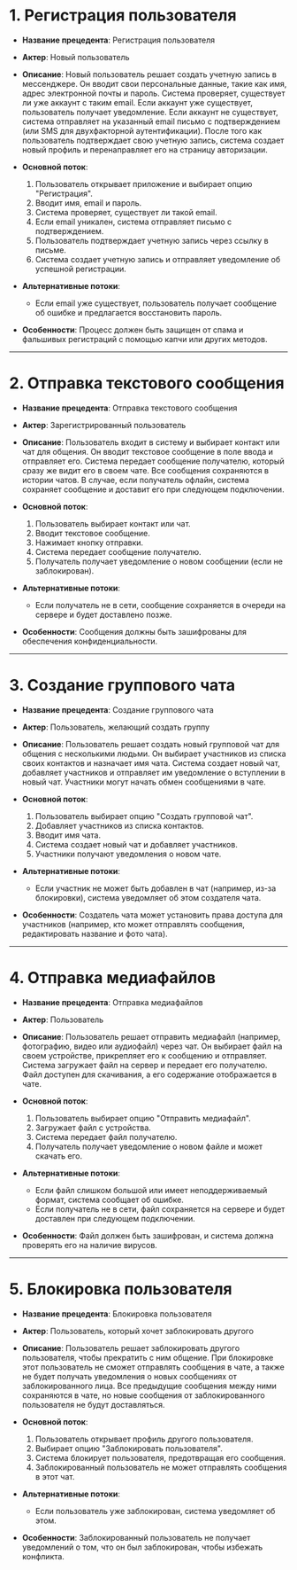 # 1. Регистрация пользователя
- **Название прецедента**: Регистрация пользователя
- **Актер**: Новый пользователь
- **Описание**:
  Новый пользователь решает создать учетную запись в мессенджере. Он вводит свои персональные данные, такие как имя, адрес электронной почты и пароль. Система проверяет, существует ли уже аккаунт с таким email. Если аккаунт уже существует, пользователь получает уведомление. Если аккаунт не существует, система отправляет на указанный email письмо с подтверждением (или SMS для двухфакторной аутентификации). После того как пользователь подтверждает свою учетную запись, система создает новый профиль и перенаправляет его на страницу авторизации.
  
- **Основной поток**:
  1. Пользователь открывает приложение и выбирает опцию "Регистрация".
  2. Вводит имя, email и пароль.
  3. Система проверяет, существует ли такой email.
  4. Если email уникален, система отправляет письмо с подтверждением.
  5. Пользователь подтверждает учетную запись через ссылку в письме.
  6. Система создает учетную запись и отправляет уведомление об успешной регистрации.

- **Альтернативные потоки**:
  - Если email уже существует, пользователь получает сообщение об ошибке и предлагается восстановить пароль.

- **Особенности**: Процесс должен быть защищен от спама и фальшивых регистраций с помощью капчи или других методов.

---

# 2. Отправка текстового сообщения
- **Название прецедента**: Отправка текстового сообщения
- **Актер**: Зарегистрированный пользователь
- **Описание**:
  Пользователь входит в систему и выбирает контакт или чат для общения. Он вводит текстовое сообщение в поле ввода и отправляет его. Система передает сообщение получателю, который сразу же видит его в своем чате. Все сообщения сохраняются в истории чатов. В случае, если получатель офлайн, система сохраняет сообщение и доставит его при следующем подключении.

- **Основной поток**:
  1. Пользователь выбирает контакт или чат.
  2. Вводит текстовое сообщение.
  3. Нажимает кнопку отправки.
  4. Система передает сообщение получателю.
  5. Получатель получает уведомление о новом сообщении (если не заблокирован).

- **Альтернативные потоки**:
  - Если получатель не в сети, сообщение сохраняется в очереди на сервере и будет доставлено позже.

- **Особенности**: Сообщения должны быть зашифрованы для обеспечения конфиденциальности.

---

# 3. Создание группового чата
- **Название прецедента**: Создание группового чата
- **Актер**: Пользователь, желающий создать группу
- **Описание**:
  Пользователь решает создать новый групповой чат для общения с несколькими людьми. Он выбирает участников из списка своих контактов и назначает имя чата. Система создает новый чат, добавляет участников и отправляет им уведомление о вступлении в новый чат. Участники могут начать обмен сообщениями в чате.

- **Основной поток**:
  1. Пользователь выбирает опцию "Создать групповой чат".
  2. Добавляет участников из списка контактов.
  3. Вводит имя чата.
  4. Система создает новый чат и добавляет участников.
  5. Участники получают уведомления о новом чате.

- **Альтернативные потоки**:
  - Если участник не может быть добавлен в чат (например, из-за блокировки), система уведомляет об этом создателя чата.

- **Особенности**: Создатель чата может установить права доступа для участников (например, кто может отправлять сообщения, редактировать название и фото чата).

---

# 4. Отправка медиафайлов
- **Название прецедента**: Отправка медиафайлов
- **Актер**: Пользователь
- **Описание**:
  Пользователь решает отправить медиафайл (например, фотографию, видео или аудиофайл) через чат. Он выбирает файл на своем устройстве, прикрепляет его к сообщению и отправляет. Система загружает файл на сервер и передает его получателю. Файл доступен для скачивания, а его содержание отображается в чате.

- **Основной поток**:
  1. Пользователь выбирает опцию "Отправить медиафайл".
  2. Загружает файл с устройства.
  3. Система передает файл получателю.
  4. Получатель получает уведомление о новом файле и может скачать его.

- **Альтернативные потоки**:
  - Если файл слишком большой или имеет неподдерживаемый формат, система сообщает об ошибке.
  - Если получатель не в сети, файл сохраняется на сервере и будет доставлен при следующем подключении.

- **Особенности**: Файл должен быть зашифрован, и система должна проверять его на наличие вирусов.

---

# 5. Блокировка пользователя
- **Название прецедента**: Блокировка пользователя
- **Актер**: Пользователь, который хочет заблокировать другого
- **Описание**:
  Пользователь решает заблокировать другого пользователя, чтобы прекратить с ним общение. При блокировке этот пользователь не сможет отправлять сообщения в чате, а также не будет получать уведомления о новых сообщениях от заблокированного лица. Все предыдущие сообщения между ними сохраняются в чате, но новые сообщения от заблокированного пользователя не будут доставляться.

- **Основной поток**:
  1. Пользователь открывает профиль другого пользователя.
  2. Выбирает опцию "Заблокировать пользователя".
  3. Система блокирует пользователя, предотвращая его сообщения.
  4. Заблокированный пользователь не может отправлять сообщения в этот чат.

- **Альтернативные потоки**:
  - Если пользователь уже заблокирован, система уведомляет об этом.

- **Особенности**: Заблокированный пользователь не получает уведомлений о том, что он был заблокирован, чтобы избежать конфликта.

